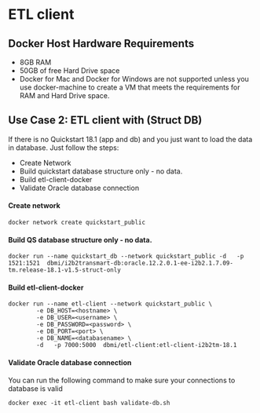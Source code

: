 
# ETL client

## Docker Host Hardware Requirements

* 8GB RAM
* 50GB of free Hard Drive space
* Docker for Mac and Docker for Windows are not supported unless you use docker-machine to create a VM that meets the requirements for RAM and Hard Drive space.

## Use Case 2: ETL client with (Struct DB)

If there is no Quickstart 18.1 (app and db) and you just want to load the data in database. Just follow the steps:
* Create Network
* Build quickstart database structure only - no data.
* Build etl-client-docker
* Validate Oracle database connection 

#### Create network
```
docker network create quickstart_public
```

#### Build QS database structure only - no data.
```
docker run --name quickstart_db --network quickstart_public -d   -p 1521:1521  dbmi/i2b2transmart-db:oracle.12.2.0.1-ee-i2b2.1.7.09-tm.release-18.1-v1.5-struct-only 
```

#### Build etl-client-docker 
```
docker run --name etl-client --network quickstart_public \
		-e DB_HOST=<hostname> \
		-e DB_USER=<username> \
		-e DB_PASSWORD=<password> \
		-e DB_PORT=<port> \
		-e DB_NAME=<databasename> \
		-d   -p 7000:5000  dbmi/etl-client:etl-client-i2b2tm-18.1 

```

#### Validate Oracle database connection
You can run the following command to make sure your connections to database is valid 
```
docker exec -it etl-client bash validate-db.sh 
```
